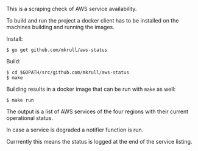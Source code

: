 This is a scraping check of AWS service availability.

To build and run the project a docker client has to be installed on the
machines building and running the images.

Install:

    $ go get github.com/mkrull/aws-status

Build:

    $ cd $GOPATH/src/github.com/mkrull/aws-status
    $ make

Building results in a docker image that can be run with `make` as well:

    $ make run

The output is a list of AWS services of the four regions with their current
operational status.

In case a service is degraded a notifier function is run.

Currrently this means the status is logged at the end of the service listing.
